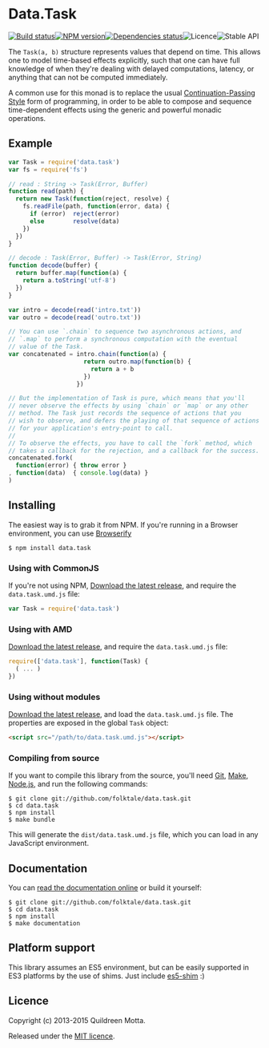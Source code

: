 Data.Task
=========

[![Build status](https://img.shields.io/travis/folktale/data.task/master.svg?style=flat-square)](https://travis-ci.org/folktale/data.task)[![NPM version](https://img.shields.io/npm/v/data.task.svg?style=flat-square)](https://npmjs.org/package/data.task)[![Dependencies status](https://img.shields.io/david/folktale/data.task.svg?style=flat-square)](https://david-dm.org/folktale/data.task)![Licence](https://img.shields.io/npm/l/data.task.svg?style=flat-square&label=licence)![Stable API](https://img.shields.io/badge/API_stability-stable-green.svg?style=flat-square)

The `Task(a, b)` structure represents values that depend on time. This allows one
to model time-based effects explicitly, such that one can have full knowledge
of when they're dealing with delayed computations, latency, or anything that
can not be computed immediately.

A common use for this monad is to replace the usual
[Continuation-Passing Style][CPS] form of programming, in order to be able to
compose and sequence time-dependent effects using the generic and powerful
monadic operations.

## Example

```js
var Task = require('data.task')
var fs = require('fs')

// read : String -> Task(Error, Buffer)
function read(path) {
  return new Task(function(reject, resolve) {
    fs.readFile(path, function(error, data) {
      if (error)  reject(error)
      else        resolve(data)
    })
  })
}

// decode : Task(Error, Buffer) -> Task(Error, String)
function decode(buffer) {
  return buffer.map(function(a) {
    return a.toString('utf-8')
  })
}

var intro = decode(read('intro.txt'))
var outro = decode(read('outro.txt'))

// You can use `.chain` to sequence two asynchronous actions, and
// `.map` to perform a synchronous computation with the eventual
// value of the Task.
var concatenated = intro.chain(function(a) {
                     return outro.map(function(b) {
                       return a + b
                     })
                   })

// But the implementation of Task is pure, which means that you'll
// never observe the effects by using `chain` or `map` or any other
// method. The Task just records the sequence of actions that you
// wish to observe, and defers the playing of that sequence of actions
// for your application's entry-point to call.
//
// To observe the effects, you have to call the `fork` method, which
// takes a callback for the rejection, and a callback for the success.
concatenated.fork(
  function(error) { throw error }
, function(data)  { console.log(data) }
)
```

## Installing

The easiest way is to grab it from NPM. If you're running in a Browser
environment, you can use [Browserify][]

    $ npm install data.task

### Using with CommonJS

If you're not using NPM, [Download the latest release][release], and require
the `data.task.umd.js` file:

```js
var Task = require('data.task')
```

### Using with AMD

[Download the latest release][release], and require the `data.task.umd.js`
file:

```js
require(['data.task'], function(Task) {
  ( ... )
})
```

### Using without modules

[Download the latest release][release], and load the `data.task.umd.js`
file. The properties are exposed in the global `Task` object:

```html
<script src="/path/to/data.task.umd.js"></script>
```

### Compiling from source

If you want to compile this library from the source, you'll need [Git][],
[Make][], [Node.js][], and run the following commands:

    $ git clone git://github.com/folktale/data.task.git
    $ cd data.task
    $ npm install
    $ make bundle

This will generate the `dist/data.task.umd.js` file, which you can load in
any JavaScript environment.

## Documentation

You can [read the documentation online][docs] or build it yourself:

    $ git clone git://github.com/folktale/data.task.git
    $ cd data.task
    $ npm install
    $ make documentation

## Platform support

This library assumes an ES5 environment, but can be easily supported in ES3
platforms by the use of shims. Just include [es5-shim][] :)

## Licence

Copyright (c) 2013-2015 Quildreen Motta.

Released under the [MIT licence](https://github.com/folktale/data.task/blob/master/LICENCE).

<!-- links -->
[Fantasy Land]: https://github.com/fantasyland/fantasy-land
[Browserify]: http://browserify.org/
[Git]: http://git-scm.com/
[Make]: http://www.gnu.org/software/make/
[Node.js]: http://nodejs.org/
[es5-shim]: https://github.com/kriskowal/es5-shim
[docs]: http://docs.folktalejs.org/en/latest/api/data/task/index.html
[CPS]: http://matt.might.net/articles/by-example-continuation-passing-style/
<!-- [release: https://github.com/folktale/data.task/releases/download/v$VERSION/data.task-$VERSION.tar.gz] -->
[release]: https://github.com/folktale/data.task/releases/download/v3.0.0/data.task-3.0.0.tar.gz
<!-- [/release] -->
